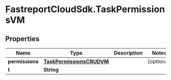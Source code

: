 # FastreportCloudSdk.TaskPermissionsVM

## Properties

Name | Type | Description | Notes
------------ | ------------- | ------------- | -------------
**permissions** | [**TaskPermissionsCRUDVM**](TaskPermissionsCRUDVM.md) |  | [optional] 
**t** | **String** |  | 


